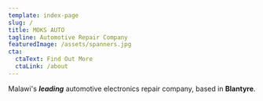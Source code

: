 ```yaml
---
template: index-page
slug: /
title: MOKS AUTO
tagline: Automotive Repair Company
featuredImage: /assets/spanners.jpg
cta:
  ctaText: Find Out More
  ctaLink: /about
---
```

Malawi's ***leading*** automotive electronics repair company, based in **Blantyre**.
